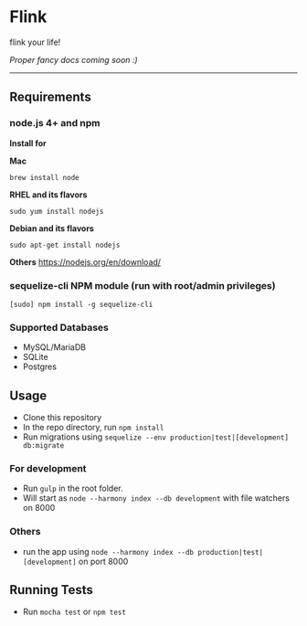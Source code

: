 # Flink
flink your life!

*Proper fancy docs coming soon :)*

-------------------------------------------

## Requirements
### **node.js 4+ and npm**

**Install for**

**Mac**
```
brew install node
```
**RHEL and its flavors**
```
sudo yum install nodejs
```
**Debian and its flavors**
```
sudo apt-get install nodejs
```
**Others**
https://nodejs.org/en/download/

### **sequelize-cli NPM module** (run with root/admin privileges)
```
[sudo] npm install -g sequelize-cli
```

### **Supported Databases**
- MySQL/MariaDB
- SQLite
- Postgres

## Usage

- Clone this repository
- In the repo directory, run ``` npm install ```
- Run migrations using ``` sequelize --env production|test|[development] db:migrate ```

### For development 
- Run ``` gulp ``` in the root folder.
- Will start as ``` node --harmony index --db development ``` with file watchers on 8000

### Others
- run the app using ``` node --harmony index --db production|test|[development] ``` on port 8000

## Running Tests
- Run ``` mocha test ``` or ``` npm test ```
